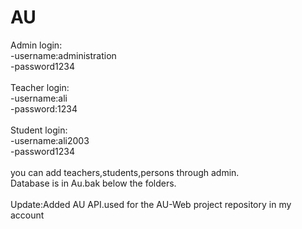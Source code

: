# AU
Admin login:<br>
-username:administration<br>
-password1234<br>
<br>
Teacher login:<br>
-username:ali<br>
-password:1234<br>
<br>
Student login:<br>
-username:ali2003<br>
-password1234<br>
<br>
you can add teachers,students,persons through admin.
<br>
Database is in Au.bak below the folders.
<br><br>
Update:Added AU API.used for the AU-Web project repository in my account

